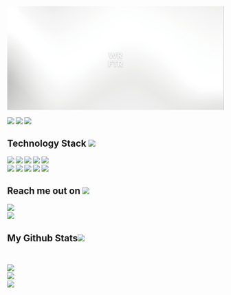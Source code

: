 <p align="center">
 
</p align="center">
<img src="https://github.com/florianarnau/florianarnau/blob/master/WEARFUTUR.png" />

<p align="left">
 
 <img src="https://badges.pufler.dev/visits/florianarnau/florianarnau"/> 
 <!-- <img src="https://badges.pufler.dev/years/florianarnau"/> -->
 <img src="https://badges.pufler.dev/repos/florianarnau"/>
 <img src="https://badges.pufler.dev/commits/monthly/florianarnau" />

</p>

<!-- <p align="center">
  Je suis un développeur passionné et créatif, passionné par [tes domaines d'intérêt]. Actuellement, je travaille sur [ton projet actuel], un projet passionnant qui [brève description].
</p>   -->

<h2 align="left">Technology Stack <img src="https://github.com/florianarnau/florianarnau/blob/main/images/laptop.gif" width="50"></h2>

<p align="left">
 <img src="https://img.shields.io/badge/Java-E34A86?style=flat-square&logo=java&logoColor=white"/>
 <img src="https://img.shields.io/badge/HTML5-E34F26?style=flat-square&logo=html5&logoColor=white"/>
 <img src="https://img.shields.io/badge/CSS3-1572B6?style=flat-square&logo=css3&logoColor=white"/>
 <img src="https://img.shields.io/badge/Angular-F74040?style=flat-square&logo=angular&logoColor=white"/>
 <img src="https://img.shields.io/badge/JavaScript-F7DF1E?style=flat-square&logo=javascript&logoColor=black"/>
 <br>
 <img src="https://img.shields.io/badge/Node.js-339933?style=flat-square&logo=node.js&logoColor=white"/>
 <img src="https://img.shields.io/badge/React-61DAFB?style=flat-square&logo=react&logoColor=black"/>
 <img src="https://img.shields.io/badge/MySQL-4479A1?style=flat-square&logo=mysql&logoColor=white"/>
 <img src="https://img.shields.io/badge/Git-F05032?style=flat-square&logo=git&logoColor=white"/>
 <img src="https://img.shields.io/badge/GitHub-181717?style=flat-square&logo=github&logoColor=white"/>
</p>

<h2 align="left">Reach me out on <img src="https://media0.giphy.com/media/jqNPzdTTxQfOgOqpO4/source.gif" width="50"></h2>

<p align="left">
<a href="mailto: arnauflorian@outlook.com">
 <img src="https://img.shields.io/badge/-florianarnau-c14438?style=flat-square&logo=Gmail&logoColor=white&link=mailto:arnauflorian@outlook.com"/>
</a>
<br>
<a href="https://www.linkedin.com/in/florianarnau/">
 <img src="https://img.shields.io/badge/-florianarnau-blue?style=flat-square&logo=Linkedin&logoColor=white&link=https://www.linkedin.com/in/florianarnau/"/>
</a>
</p>

<h2 align="left">
  My Github Stats<img src="https://media.giphy.com/media/VgCDAzcKvsR6OM0uWg/giphy.gif" width="50">
</h2>
 
<br>

<p align = "left">
  <img src = "https://github-readme-stats.vercel.app/api/top-langs/?username=florianarnau&hide=html,css,java,shaderlab,kotlin,hlsl&theme=radical">
  <br>
  <img src = "https://github-readme-stats.vercel.app/api?username=florianarnau&show_icons=true&theme=radical">
  <br>
  <img src="https://github-readme-streak-stats.herokuapp.com/?user=florianarnau&show_icons=true&locale=en&layout=compact&theme=radical" />
</p> 
